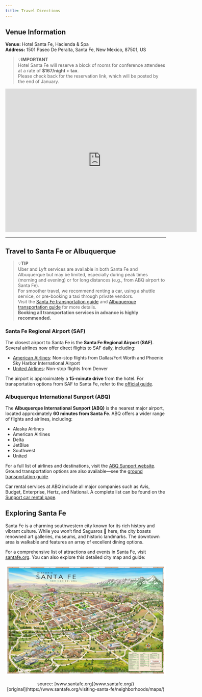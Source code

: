 ```yaml
---
title: Travel Directions
---
```


## Venue Information

**Venue:** Hotel Santa Fe, Hacienda & Spa  
**Address:** 1501 Paseo De Peralta, Santa Fe, New Mexico, 87501, US  

> 💡**IMPORTANT**  
> Hotel Santa Fe will reserve a block of rooms for conference attendees at a rate of **$167/night + tax**.  
> Please check back for the reservation link, which will be posted by the end of January.  

<iframe src="https://www.google.com/maps/embed?pb=!1m18!1m12!1m3!1d12963.144970608168!2d-105.95771882166181!3d35.682264999999994!2m3!1f0!2f0!3f0!3m2!1i1024!2i768!4f13.1!3m3!1m2!1s0x871850420ac6ddeb%3A0x51d872cd9038dce7!2sHotel%20Santa%20Fe%2C%20Hacienda%20%26%20Spa!5e0!3m2!1sen!2sus!4v1737486154431!5m2!1sen!2sus" width="600" height="450" style="border:0;" allowfullscreen="" loading="lazy" referrerpolicy="no-referrer-when-downgrade"></iframe>

---

## Travel to Santa Fe or Albuquerque

> 💡**TIP**   
> Uber and Lyft services are available in both Santa Fe and Albuquerque but may be limited, especially during peak times (morning and evening) or for long distances (e.g., from ABQ airport to Santa Fe).  
> For smoother travel, we recommend renting a car, using a shuttle service, or pre-booking a taxi through private vendors.  
> Visit the [Santa Fe transportation guide](https://flysantafe.com/airport/transportation/) and [Albuquerque transportation guide](https://www.abqsunport.com/ground-transportation/) for more details.  
> **Booking all transportation services in advance is highly recommended.**

### Santa Fe Regional Airport (SAF)

The closest airport to Santa Fe is the **Santa Fe Regional Airport (SAF)**. Several airlines now offer direct flights to SAF daily, including:

- [American Airlines](https://www.aa.com): Non-stop flights from Dallas/Fort Worth and Phoenix Sky Harbor International Airport  
- [United Airlines](https://www.united.com): Non-stop flights from Denver  

The airport is approximately a **15-minute drive** from the hotel. For transportation options from SAF to Santa Fe, refer to the [official guide](https://flysantafe.com/airport/transportation/).

### Albuquerque International Sunport (ABQ)

The **Albuquerque International Sunport (ABQ)** is the nearest major airport, located approximately **60 minutes from Santa Fe**. ABQ offers a wider range of flights and airlines, including:

- Alaska Airlines  
- American Airlines  
- Delta  
- JetBlue  
- Southwest  
- United  

For a full list of airlines and destinations, visit the [ABQ Sunport website](https://www.abqsunport.com/airlines-destinations/). Ground transportation options are also available—see the [ground transportation guide](https://www.abqsunport.com/ground-transportation/).  

Car rental services at ABQ include all major companies such as Avis, Budget, Enterprise, Hertz, and National. A complete list can be found on the [Sunport car rental page](https://www.abqsunport.com/rental-cars/).

## Exploring Santa Fe

Santa Fe is a charming southwestern city known for its rich history and vibrant culture. While you won’t find Saguaros 🌵 here, the city boasts renowned art galleries, museums, and historic landmarks. The downtown area is walkable and features an array of excellent dining options.

For a comprehensive list of attractions and events in Santa Fe, visit [santafe.org](https://www.santafe.org). You can also explore this detailed city map and guide:  

![Santa Fe Map](/assets/santa_fe_map.jpg)
<center>source: [www.santafe.org](www.santafe.org/)</center>
<center>[original](https://www.santafe.org/visiting-santa-fe/neighborhoods/maps/)</center>
